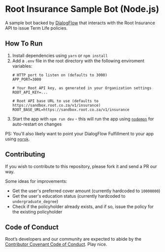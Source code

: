 # Root Insurance Sample Bot (Node.js)

A sample bot backed by [DialogFlow](https://console.dialogflow.com) that interacts with the Root Insurance API to issue Term Life policies.

## How To Run

1) Install dependencies using `yarn` or `npm install`
2) Add a `.env` file in the root directory with the following enviroment variables:
    ```
    # HTTP port to listen on (defaults to 3000)
    APP_PORT=3000

    # Your Root API key, as generated in your Organization settings
    ROOT_API_KEY=...

    # Root API base URL to use (defaults to https://sandbox.root.co.za/v1/insurance)
    ROOT_BASE_URL=https://sandbox.root.co.za/v1/insurance
    ```
3) Start the app with `npm run dev` - this will run the app using [`nodemon`](https://github.com/remy/nodemon) for auto-restart on changes

PS: You'll also likely want to point your DialogFlow Fulfillment to your app using [`ngrok`](https://ngrok.com).

## Contributing
If you wish to contribute to this repository, please fork it and send a PR our way.

Some ideas for improvements:

* Get the user's preferred cover amount (currently hardcoded to `10000000`)
* Get the user's education status (currently hardcoded to `undergraduate_degree`)
* Check if the policyholder already exists, and if so, issue the policy for the existing policyholder

## Code of Conduct
Root’s developers and our community are expected to abide by the [Contributor Covenant Code of Conduct](https://github.com/root-community/root-insurance-go/tree/master/CODE_OF_CONDUCT.md). Play nice.

